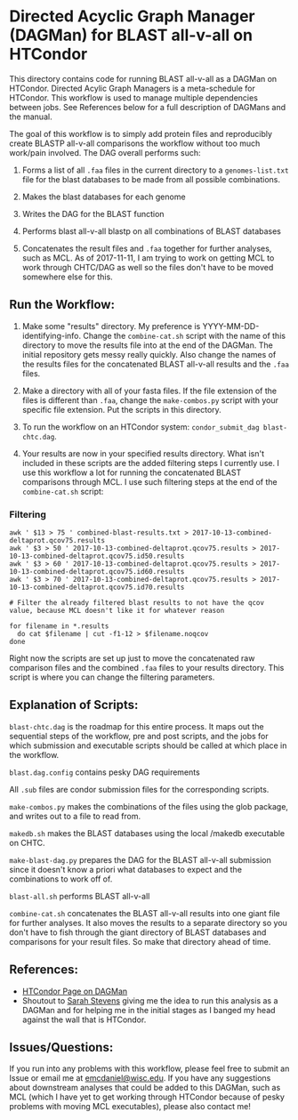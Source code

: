 # Directed Acyclic Graph Manager (DAGMan) for BLAST all-v-all on HTCondor

This directory contains code for running BLAST all-v-all as a DAGMan on HTCondor. Directed Acylic Graph Managers is a meta-schedule for HTCondor. This workflow is used to manage multiple dependencies between jobs. See References below for a full description of DAGMans and the manual.  

The goal of this workflow is to simply add protein files and reproducibly create BLASTP all-v-all comparisons the workflow  without too much work/pain involved. The DAG overall performs such:

1. Forms a list of all `.faa` files in the current directory to a `genomes-list.txt` file for the blast databases to be made from all possible combinations.

2. Makes the blast databases for each genome

3. Writes the DAG for the BLAST function

4. Performs blast all-v-all blastp on all combinations of BLAST databases

5. Concatenates the result files and `.faa` together for further analyses, such as MCL. As of 2017-11-11, I am trying to work on getting MCL to work through CHTC/DAG as well so the files don't have to be moved somewhere else for this.

## Run the Workflow:

1. Make some "results" directory. My preference is YYYY-MM-DD-identifying-info. Change the `combine-cat.sh` script with the name of this directory to move the results file into at the end of the DAGMan. The initial repository gets messy really quickly. Also change the names of the results files for the concatenated BLAST all-v-all results and the `.faa` files.

2. Make a directory with all of your fasta files. If the file extension of the files is different than `.faa`, change the `make-combos.py` script with your specific file extension. Put the scripts in this directory.

3. To run the workflow on an HTCondor system: `condor_submit_dag blast-chtc.dag`.

4. Your results are now in your specified results directory. What isn't included in these scripts are the added filtering steps I currently use. I use this workflow a lot for running the concatenated BLAST comparisons through MCL. I use such filtering steps at the end of the `combine-cat.sh` script:

### Filtering

```
awk ' $13 > 75 ' combined-blast-results.txt > 2017-10-13-combined-deltaprot.qcov75.results
awk ' $3 > 50 ' 2017-10-13-combined-deltaprot.qcov75.results > 2017-10-13-combined-deltaprot.qcov75.id50.results
awk ' $3 > 60 ' 2017-10-13-combined-deltaprot.qcov75.results > 2017-10-13-combined-deltaprot.qcov75.id60.results
awk ' $3 > 70 ' 2017-10-13-combined-deltaprot.qcov75.results > 2017-10-13-combined-deltaprot.qcov75.id70.results

# Filter the already filtered blast results to not have the qcov value, because MCL doesn't like it for whatever reason

for filename in *.results
  do cat $filename | cut -f1-12 > $filename.noqcov
done
```

Right now the scripts are set up just to move the concatenated raw comparison files and the combined `.faa` files to your results directory. This script is where you can change the filtering parameters.

## Explanation of Scripts:


`blast-chtc.dag` is the roadmap for this entire process. It maps out the sequential steps of the workflow, pre and post scripts, and the jobs for which submission and executable scripts should be called at which place in the workflow.

`blast.dag.config` contains pesky DAG requirements

All `.sub` files are condor submission files for the corresponding scripts.

`make-combos.py` makes the combinations of the files using the glob package, and writes out to a file to read from.

`makedb.sh` makes the BLAST databases using the local /makedb executable on CHTC.

`make-blast-dag.py` prepares the DAG for the BLAST all-v-all submission since it doesn't know a priori what databases to expect and the combinations to work off of.

`blast-all.sh` performs BLAST all-v-all

`combine-cat.sh` concatenates the BLAST all-v-all results into one giant file for further analyses. It also moves the results to a separate directory so you don't have to fish through the giant directory of BLAST databases and comparisons for your result files. So make that directory ahead of time.

## References:

- [HTCondor Page on DAGMan](https://research.cs.wisc.edu/htcondor/dagman/dagman.html)
- Shoutout to [Sarah Stevens](https://github.com/sstevens2) giving me the idea to run this analysis as a DAGMan and for helping me in the initial stages as I banged my head against the wall that is HTCondor.

## Issues/Questions:

If you run into any problems with this workflow, please feel free to submit an Issue or email me at [emcdaniel@wisc.edu](mailto:emcdaniel@wisc.edu). If you have any suggestions about downstream analyses that could be added to this DAGMan, such as MCL (which I have yet to get working through HTCondor because of pesky problems with moving MCL executables), please also contact me!

